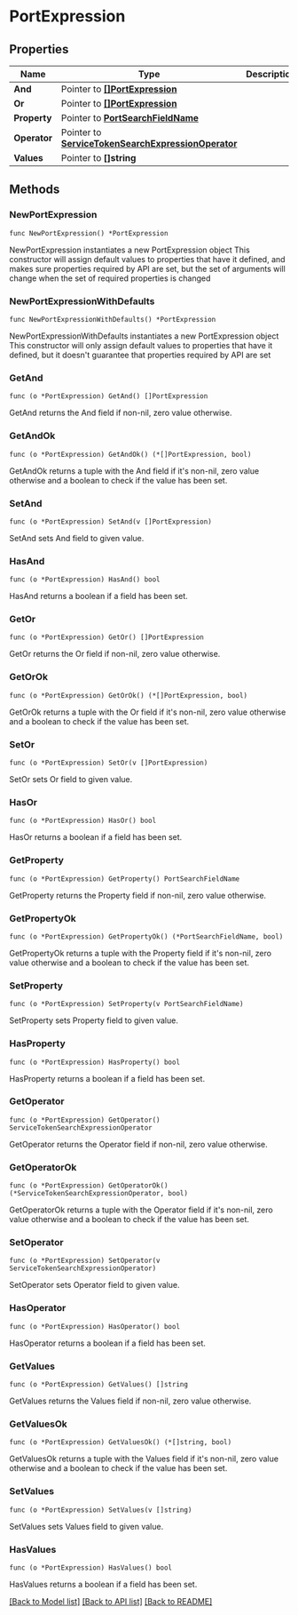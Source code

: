 # PortExpression

## Properties

Name | Type | Description | Notes
------------ | ------------- | ------------- | -------------
**And** | Pointer to [**[]PortExpression**](PortExpression.md) |  | [optional] 
**Or** | Pointer to [**[]PortExpression**](PortExpression.md) |  | [optional] 
**Property** | Pointer to [**PortSearchFieldName**](PortSearchFieldName.md) |  | [optional] 
**Operator** | Pointer to [**ServiceTokenSearchExpressionOperator**](ServiceTokenSearchExpressionOperator.md) |  | [optional] 
**Values** | Pointer to **[]string** |  | [optional] 

## Methods

### NewPortExpression

`func NewPortExpression() *PortExpression`

NewPortExpression instantiates a new PortExpression object
This constructor will assign default values to properties that have it defined,
and makes sure properties required by API are set, but the set of arguments
will change when the set of required properties is changed

### NewPortExpressionWithDefaults

`func NewPortExpressionWithDefaults() *PortExpression`

NewPortExpressionWithDefaults instantiates a new PortExpression object
This constructor will only assign default values to properties that have it defined,
but it doesn't guarantee that properties required by API are set

### GetAnd

`func (o *PortExpression) GetAnd() []PortExpression`

GetAnd returns the And field if non-nil, zero value otherwise.

### GetAndOk

`func (o *PortExpression) GetAndOk() (*[]PortExpression, bool)`

GetAndOk returns a tuple with the And field if it's non-nil, zero value otherwise
and a boolean to check if the value has been set.

### SetAnd

`func (o *PortExpression) SetAnd(v []PortExpression)`

SetAnd sets And field to given value.

### HasAnd

`func (o *PortExpression) HasAnd() bool`

HasAnd returns a boolean if a field has been set.

### GetOr

`func (o *PortExpression) GetOr() []PortExpression`

GetOr returns the Or field if non-nil, zero value otherwise.

### GetOrOk

`func (o *PortExpression) GetOrOk() (*[]PortExpression, bool)`

GetOrOk returns a tuple with the Or field if it's non-nil, zero value otherwise
and a boolean to check if the value has been set.

### SetOr

`func (o *PortExpression) SetOr(v []PortExpression)`

SetOr sets Or field to given value.

### HasOr

`func (o *PortExpression) HasOr() bool`

HasOr returns a boolean if a field has been set.

### GetProperty

`func (o *PortExpression) GetProperty() PortSearchFieldName`

GetProperty returns the Property field if non-nil, zero value otherwise.

### GetPropertyOk

`func (o *PortExpression) GetPropertyOk() (*PortSearchFieldName, bool)`

GetPropertyOk returns a tuple with the Property field if it's non-nil, zero value otherwise
and a boolean to check if the value has been set.

### SetProperty

`func (o *PortExpression) SetProperty(v PortSearchFieldName)`

SetProperty sets Property field to given value.

### HasProperty

`func (o *PortExpression) HasProperty() bool`

HasProperty returns a boolean if a field has been set.

### GetOperator

`func (o *PortExpression) GetOperator() ServiceTokenSearchExpressionOperator`

GetOperator returns the Operator field if non-nil, zero value otherwise.

### GetOperatorOk

`func (o *PortExpression) GetOperatorOk() (*ServiceTokenSearchExpressionOperator, bool)`

GetOperatorOk returns a tuple with the Operator field if it's non-nil, zero value otherwise
and a boolean to check if the value has been set.

### SetOperator

`func (o *PortExpression) SetOperator(v ServiceTokenSearchExpressionOperator)`

SetOperator sets Operator field to given value.

### HasOperator

`func (o *PortExpression) HasOperator() bool`

HasOperator returns a boolean if a field has been set.

### GetValues

`func (o *PortExpression) GetValues() []string`

GetValues returns the Values field if non-nil, zero value otherwise.

### GetValuesOk

`func (o *PortExpression) GetValuesOk() (*[]string, bool)`

GetValuesOk returns a tuple with the Values field if it's non-nil, zero value otherwise
and a boolean to check if the value has been set.

### SetValues

`func (o *PortExpression) SetValues(v []string)`

SetValues sets Values field to given value.

### HasValues

`func (o *PortExpression) HasValues() bool`

HasValues returns a boolean if a field has been set.


[[Back to Model list]](../README.md#documentation-for-models) [[Back to API list]](../README.md#documentation-for-api-endpoints) [[Back to README]](../README.md)


